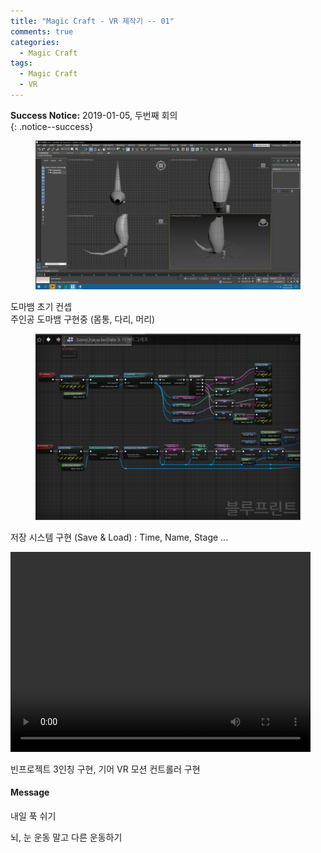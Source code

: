 ```yaml
---
title: "Magic Craft - VR 제작기 -- 01"
comments: true
categories:
  - Magic Craft
tags:
  - Magic Craft
  - VR
---
```


**Success Notice:** 2019-01-05, 두번째 회의 <br>
{: .notice--success}

<figure class="half">
    <a href="/assets/images/MagicCraft/190105/190105_3DMAX_0.png"><img src="/assets/images/MagicCraft/190105/190105_3DMAX_0.png"></a>
</figure>

도마뱀 초기 컨셉 <br>
주인공 도마뱀 구현중 (몸통, 다리, 머리)

<figure class="half">
    <a href="/assets/images/MagicCraft/190105/190105_Unreal_0.png"><img src="/assets/images/MagicCraft/190105/190105_Unreal_0.png"></a>
</figure>

저장 시스템 구현 (Save & Load) : Time, Name, Stage ...


<video width="480" height="320" controls="controls">
  <source src="/assets/images/MagicCraft/190105/190105_VR_0.mp4" type="video/mp4">
</video>

빈프로젝트 3인칭 구현, 기어 VR 모션 컨트롤러 구현

<div class="notice">
  <h4>Message</h4>
  <p>내일 푹 쉬기</p>
  <p>뇌, 눈 운동 말고 다른 운동하기</p>
</div>